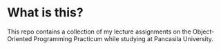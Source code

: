# What is this?
This repo contains a collection of my lecture assignments on the Object-Oriented Programming Practicum while studying at Pancasila University.
